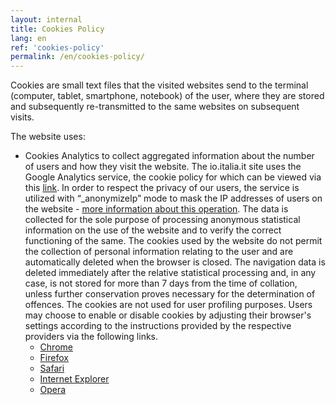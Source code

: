 ```yaml
---
layout: internal
title: Cookies Policy
lang: en
ref: 'cookies-policy'
permalink: /en/cookies-policy/
---
```


Cookies are small text files that the visited websites send to the terminal (computer, tablet, smartphone, notebook) of the user, where they are stored and subsequently re-transmitted to the same websites on subsequent visits.

The website uses:
- Cookies Analytics to collect aggregated information about the number of users and how they visit the website. The io.italia.it site uses the Google Analytics service, the cookie policy for which can be viewed via this [link](https://developers.google.com/analytics/devguides/collection/analyticsjs/cookie-usage). In order to respect the privacy of our users, the service is utilized with “_anonymizeIp” mode to mask the IP addresses of users on the website - [more information about this operation](https://support.google.com/analytics/answer/2763052?hl=it). The data is collected for the sole purpose of processing anonymous statistical information on the use of the website and to verify the correct functioning of the same. The cookies used by the website do not permit the collection of personal information relating to the user and are automatically deleted when the browser is closed. The navigation data is deleted immediately after the relative statistical processing and, in any case, is not stored for more than 7 days from the time of collation, unless further conservation proves necessary for the determination of offences. The cookies are not used for user profiling purposes. Users may choose to enable or disable cookies by adjusting their browser's settings according to the instructions provided by the respective providers via the following links.
	- [Chrome](https://support.google.com/chrome/answer/95647?co=GENIE.Platform%3DDesktop&hl=it)
	- [Firefox](https://support.mozilla.org/it/kb/Attivare%20e%20disattivare%20i%20cookie)
	- [Safari](https://support.apple.com/kb/ph19214?locale=it_IT)
	- [Internet Explorer](https://support.microsoft.com/it-it/help/17442/windows-internet-explorer-delete-manage-cookies)
	- [Opera](https://help.opera.com/en/latest/web-preferences/#cookies)
